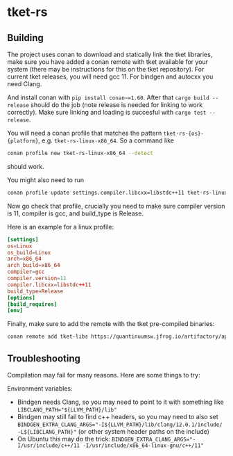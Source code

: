 # tket-rs

## Building

The project uses conan to download and statically link the tket libraries, make sure you
have added a conan remote with tket available for your system (there may be instructions for
this on the tket repository). For current tket releases, you will need gcc 11.
For bindgen and autocxx you need Clang.

And install conan with `pip install conan~=1.60`.
After that `cargo build --release` should do the job (note release is needed for
linking to work correctly). Make sure linking and loading is succesful with
`cargo test --release`. 

You will need a conan profile that matches the pattern
`tket-rs-{os}-{platform}`, e.g. `tket-rs-linux-x86_64`. So a command like

```bash
conan profile new tket-rs-linux-x86_64 --detect
```


should work. 

You might also need to run 

```bash
conan profile update settings.compiler.libcxx=libstdc++11 tket-rs-linux-x86_64
```


Now go check that profile, crucially you need to make sure compiler version is
11, compiler is gcc, and build_type is Release.


Here is an example for a linux profile: 
```toml
[settings]
os=Linux
os_build=Linux
arch=x86_64
arch_build=x86_64
compiler=gcc
compiler.version=11
compiler.libcxx=libstdc++11
build_type=Release
[options]
[build_requires]
[env]
```

Finally, make sure to add the remote with the tket pre-compiled binaries:
```bash
conan remote add tket-libs https://quantinuumsw.jfrog.io/artifactory/api/conan/tket1-libs
```

## Troubleshooting

Compilation may fail for many reasons. Here are some things to try:

Environment variables:
* Bindgen needs Clang, so you may need to point to it with something like
`LIBCLANG_PATH="${LLVM_PATH}/lib"`
* Bindgen may still fail to find c++ headers, so you may need to also set
  `BINDGEN_EXTRA_CLANG_ARGS="-I${LLVM_PATH}/lib/clang/12.0.1/include/
  -L${LIBCLANG_PATH}"` (or other system header paths on the include)
* On Ubuntu this may do the trick: `BINDGEN_EXTRA_CLANG_ARGS="-I/usr/include/c++/11 -I/usr/include/x86_64-linux-gnu/c++/11"`

